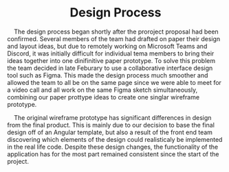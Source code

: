 <h1 align="center">Design Process</h1>

<p>&nbsp;&nbsp;&nbsp;&nbsp;The design process began shortly after the proroject proposal had been confirmed. Several members of the team had drafted on paper their design and layout ideas, but due to remotely working on Microsoft Teams and Discord, it was initially difficult for individual tema members to bring their ideas together into one dinifinitive paper prototype. To solve this problem the team decided in late Feburary to use a collaborative interface design tool such as Figma. This made the design process much smoother and allowed the team to all be on the same page since we were able to meet for a video call and all work on the same Figma sketch simultaneously, combining our paper prottype ideas to create one singlar wireframe prototype.</p>

<p>&nbsp;&nbsp;&nbsp;&nbsp;The original wireframe prototype has significant differences in design from the final product. This is mainly due to our decision to base the final design off of an Angular template, but also a result of the front end team discovering which elements of the design could realisticaly be implemented in the real life code. Despite these design changes, the functionality of the application has for the most part remained consistent since the start of the project.</p>
